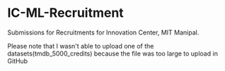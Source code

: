 # IC-ML-Recruitment
  Submissions for Recruitments for Innovation Center, MIT Manipal.  
  
  
  Please note that I wasn't able to upload one of the datasets(tmdb_5000_credits) because the file was too large to upload in GitHub

